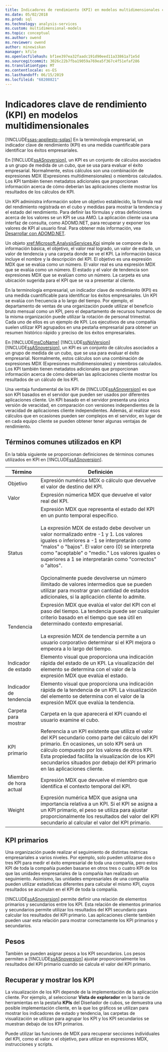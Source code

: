 ```yaml
---
title: Indicadores de rendimiento (KPI) en modelos multidimensionales clave | Microsoft Docs
ms.date: 05/02/2018
ms.prod: sql
ms.technology: analysis-services
ms.custom: multidimensional-models
ms.topic: conceptual
ms.author: owend
ms.reviewer: owend
author: minewiskan
manager: kfile
ms.openlocfilehash: bf1ee397ea32faadc191d90eed11a33861a71e5d
ms.sourcegitcommit: 3026c22b7fba19059a769ea5f367c4f51efaf286
ms.translationtype: MT
ms.contentlocale: es-ES
ms.lasthandoff: 06/15/2019
ms.locfileid: "68208821"
---
```

# <a name="key-performance-indicators-kpis-in-multidimensional-models"></a>Indicadores clave de rendimiento (KPI) en modelos multidimensionales
[!INCLUDE[ssas-appliesto-sqlas](../../includes/ssas-appliesto-sqlas.md)]
  En la terminología empresarial, un indicador clave de rendimiento (KPI) es una medida cuantificable para identificar los éxitos empresariales.  
  
 En [!INCLUDE[ssASnoversion](../../includes/ssasnoversion-md.md)], un KPI es un conjunto de cálculos asociados a un grupo de medida de un cubo, que se usa para evaluar el éxito empresarial. Normalmente, estos cálculos son una combinación de expresiones MDX (Expresiones multidimensionales) o miembros calculados. Los KPI también tienen metadatos adicionales que proporcionan información acerca de cómo deberían las aplicaciones cliente mostrar los resultados de los cálculos de KPI.  
  
 Un KPI administra información sobre un objetivo establecido, la fórmula real del rendimiento registrada en el cubo y medidas para mostrar la tendencia y el estado del rendimiento. Para definir las fórmulas y otras definiciones acerca de los valores se un KPI se usa AMO. La aplicación cliente usa una interfaz de consulta, como ADOMD.NET, para recuperar y exponer los valores de KPI al usuario final. Para obtener más información, vea [Desarrollar con ADOMD.NET](https://docs.microsoft.com/bi-reference/adomd/developing-with-adomd-net).  
  
 Un objeto <xref:Microsoft.AnalysisServices.Kpi> simple se compone de la información básica, el objetivo, el valor real logrado, un valor de estado, un valor de tendencia y una carpeta donde se ve el KPI. La información básica incluye el nombre y la descripción del KPI. El objetivo es una expresión MDX que se evalúa como un número. El valor real es una expresión MDX que se evalúa como un número. El estado y el valor de tendencia son expresiones MDX que se evalúan como un número. La carpeta es una ubicación sugerida para el KPI que se va a presentar al cliente.  
  
 En la terminología empresarial, un indicador clave de rendimiento (KPI) es una medida cuantificable para identificar los éxitos empresariales. Un KPI se evalúa con frecuencia a lo largo del tiempo. Por ejemplo, el departamento de ventas de una organización puede utilizar el beneficio bruto mensual como un KPI, pero el departamento de recursos humanos de la misma organización puede utilizar la rotación de personal trimestral. Cada uno de ellos es un ejemplo de KPI. Los ejecutivos de una compañía suelen utilizar KPI agrupados en una pestaña empresarial para obtener un resumen histórico rápido y preciso de los éxitos empresariales.  
  
 En [!INCLUDE[msCoName](../../includes/msconame-md.md)] [!INCLUDE[ssNoVersion](../../includes/ssnoversion-md.md)] [!INCLUDE[ssASnoversion](../../includes/ssasnoversion-md.md)], un KPI es un conjunto de cálculos asociados a un grupo de medida de un cubo, que se usa para evaluar el éxito empresarial. Normalmente, estos cálculos son una combinación de expresiones MDX (Expresiones multidimensionales) y miembros calculados. Los KPI también tienen metadatos adicionales que proporcionan información acerca de cómo deberían las aplicaciones cliente mostrar los resultados de un cálculo de los KPI.  
  
 Una ventaja fundamental de los KPI de [!INCLUDE[ssASnoversion](../../includes/ssasnoversion-md.md)] es que son KPI basados en el servidor que pueden ser usados por diferentes aplicaciones cliente. Un KPI basado en el servidor presenta una única versión de veracidad, en comparación con versiones independientes de la veracidad de aplicaciones cliente independientes. Además, al realizar esos cálculos que en ocasiones pueden ser complejos en el servidor, en lugar de en cada equipo cliente se pueden obtener tener algunas ventajas de rendimiento.  
  
## <a name="common-kpi-terms"></a>Términos comunes utilizados en KPI  
 En la tabla siguiente se proporcionan definiciones de términos comunes utilizados en KPI en [!INCLUDE[ssASnoversion](../../includes/ssasnoversion-md.md)].  
  
|Término|Definición|  
|----------|----------------|  
|Objetivo|Expresión numérica MDX o cálculo que devuelve el valor de destino del KPI.|  
|Valor|Expresión númerica MDX que devuelve el valor real del KPI.|  
|Status|Expresión MDX que representa el estado del KPI en un punto temporal específico.<br /><br /> La expresión MDX de estado debe devolver un valor normalizado entre -1 y 1. Los valores iguales o inferiores a -1 se interpretarán como "malos" o "bajos". El valor cero (0) se interpreta como "aceptable" o "medio." Los valores iguales o superiores a 1 se interpretarán como "correctos" o "altos".<br /><br /> Opcionalmente puede devolverse un número ilimitado de valores intermedios que se pueden utilizar para mostrar gran cantidad de estados adicionales, si la aplicación cliente lo admite.|  
|Tendencia|Expresión MDX que evalúa el valor del KPI con el paso del tiempo. La tendencia puede ser cualquier criterio basado en el tiempo que sea útil en determinado contexto empresarial.<br /><br /> La expresión MDX de tendencia permite a un usuario corporativo determinar si el KPI mejora o empeora a lo largo del tiempo.|  
|Indicador de estado|Elemento visual que proporciona una indicación rápida del estado de un KPI. La visualización del elemento se determina con el valor de la expresión MDX que evalúa el estado.|  
|Indicador de tendencia|Elemento visual que proporciona una indicación rápida de la tendencia de un KPI. La visualización del elemento se determina con el valor de la expresión MDX que evalúa la tendencia.|  
|Carpeta para mostrar|Carpeta en la que aparecerá el KPI cuando el usuario examine el cubo.|  
|KPI primario|Referencia a un KPI existente que utiliza el valor del KPI secundario como parte del cálculo del KPI primario. En ocasiones, un solo KPI será un cálculo compuesto por los valores de otros KPI. Esta propiedad facilita la visualización de los KPI secundarios situados por debajo del KPI primario en las aplicaciones cliente.|  
|Miembro de hora actual|Expresión MDX que devuelve el miembro que identifica el contexto temporal del KPI.|  
|Weight|Expresión numérica MDX que asigna una importancia relativa a un KPI. Si el KPI se asigna a un KPI primario, el peso se utiliza para ajustar proporcionalmente los resultados del valor del KPI secundario al calcular el valor del KPI primario.|  
  
## <a name="parent-kpis"></a>KPI primarios  
 Una organización puede realizar el seguimiento de distintas métricas empresariales a varios niveles. Por ejemplo, solo pueden utilizarse dos o tres KPI para medir el éxito empresarial de toda una compañía, pero estos KPI de toda la compañía pueden basarse en otros tres o cuatro KPI de los que las unidades empresariales de la compañía han realizado un seguimiento. Asimismo, las unidades empresariales de una compañía pueden utilizar estadísticas diferentes para calcular el mismo KPI, cuyos resultados se acumulan en el KPI de toda la compañía.  
  
 [!INCLUDE[ssASnoversion](../../includes/ssasnoversion-md.md)] permite definir una relación de elementos primarios y secundarios entre los KPI. Esta relación de elementos primarios y secundarios permite utilizar los resultados del KPI secundario para calcular los resultados del KPI primario. Las aplicaciones cliente también pueden usar esta relación para mostrar correctamente los KPI primarios y secundarios.  
  
## <a name="weights"></a>Pesos  
 También se pueden asignar pesos a los KPI secundarios. Los pesos permiten a [!INCLUDE[ssASnoversion](../../includes/ssasnoversion-md.md)] ajustar proporcionalmente los resultados del KPI primario cuando se calcula el valor del KPI primario.  
  
## <a name="retrieving-and-displaying-kpis"></a>Recuperar y mostrar los KPI  
 La visualización de los KPI depende de la implementación de la aplicación cliente. Por ejemplo, al seleccionar **Vista de explorador** en la barra de herramientas en la pestaña **KPIs** del Diseñador de cubos, se demuestra una posible implementación cliente, en la que los gráficos se utilizan para mostrar los indicadores de estado y tendencia, las carpetas de visualización se utilizan para agrupar los KPI y los KPI secundarios se muestran debajo de los KPI primarios.  
  
 Puede utilizar las funciones de MDX para recuperar secciones individuales del KPI, como el valor o el objetivo, para utilizar en expresiones MDX, instrucciones y scripts.  
  
  
